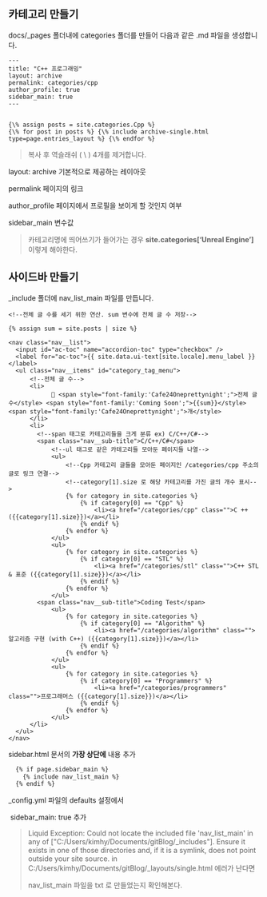## 카테고리 만들기

docs/_pages 폴더내에 categories 폴더를 만들어 다음과 같은 .md 파일을 생성합니다.

``` markdo
---
title: "C++ 프로그래밍"
layout: archive
permalink: categories/cpp
author_profile: true
sidebar_main: true
---


{\% assign posts = site.categories.Cpp %}
{\% for post in posts %} {\% include archive-single.html type=page.entries_layout %} {\% endfor %}
```

> 복사 후 역슬래쉬 ( \ ) 4개를 제거합니다.

layout: archive 기본적으로 제공하는 레이아웃

permalink 페이지의 링크

author_profile 페이지에서 프로필을 보이게 할 것인지 여부

sidebar_main 변수값

> 카테고리명에 띄어쓰기가 들어가는 경우 **site.categories[‘Unreal Engine’]** 
> 이렇게 해야한다.

## 사이드바 만들기

_include 폴더에 nav_list_main 파일를 만듭니다.

```
<!--전체 글 수를 세기 위한 연산. sum 변수에 전체 글 수 저장-->

{% assign sum = site.posts | size %}

<nav class="nav__list">
  <input id="ac-toc" name="accordion-toc" type="checkbox" />
  <label for="ac-toc">{{ site.data.ui-text[site.locale].menu_label }}</label>
  <ul class="nav__items" id="category_tag_menu">
      <!--전체 글 수-->
      <li>
            📂 <span style="font-family:'Cafe24Oneprettynight';">전체 글 수</style> <span style="font-family:'Coming Soon';">{{sum}}</style> <span style="font-family:'Cafe24Oneprettynight';">개</style> 
      </li>
      <li>
        <!--span 태그로 카테고리들을 크게 분류 ex) C/C++/C#-->
        <span class="nav__sub-title">C/C++/C#</span>
            <!--ul 태그로 같은 카테고리들 모아둔 페이지들 나열-->
            <ul>
                <!--Cpp 카테고리 글들을 모아둔 페이지인 /categories/cpp 주소의 글로 링크 연결-->
                <!--category[1].size 로 해당 카테고리를 가진 글의 개수 표시--> 
                {% for category in site.categories %}
                    {% if category[0] == "Cpp" %}
                        <li><a href="/categories/cpp" class="">C ++ ({{category[1].size}})</a></li>
                    {% endif %}
                {% endfor %}
            </ul>
            <ul>
                {% for category in site.categories %}
                    {% if category[0] == "STL" %}
                        <li><a href="/categories/stl" class="">C++ STL & 표준 ({{category[1].size}})</a></li>
                    {% endif %}
                {% endfor %}
            </ul>
        <span class="nav__sub-title">Coding Test</span>
            <ul>
                {% for category in site.categories %}
                    {% if category[0] == "Algorithm" %}
                        <li><a href="/categories/algorithm" class="">알고리즘 구현 (with C++) ({{category[1].size}})</a></li>
                    {% endif %}
                {% endfor %}
            </ul>
            <ul>
                {% for category in site.categories %}
                    {% if category[0] == "Programmers" %}
                        <li><a href="/categories/programmers" class="">프로그래머스 ({{category[1].size}})</a></li>
                    {% endif %}
                {% endfor %}
            </ul>
      </li>
  </ul>
</nav>
```

sidebar.html 문서의 **가장 상단에** 내용 추가

``` html
  {% if page.sidebar_main %}
    {% include nav_list_main %}
  {% endif %}
```

_config.yml 파일의 defaults 설정에서 

​	sidebar_main: true 추가

> Liquid Exception: Could not locate the included file 'nav_list_main' in any of ["C:/Users/kimhy/Documents/gitBlog/_includes"]. Ensure it exists in one of those directories and, if it is a symlink, does not point outside your site source. in C:/Users/kimhy/Documents/gitBlog/_layouts/single.html 에러가 난다면
>
> nav_list_main 파일을 txt 로 만들었는지 확인해본다.

